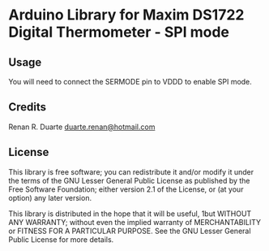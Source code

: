 # Arduino Library for Maxim DS1722 Digital Thermometer - SPI mode

## Usage

You will need to connect the SERMODE pin to VDDD to enable SPI mode.

## Credits

Renan R. Duarte <duarte.renan@hotmail.com>

## License

This library is free software; you can redistribute it and/or modify it under the terms of the GNU Lesser General Public License as published by the Free Software Foundation; either version 2.1 of the License, or (at your option) any later version.

This library is distributed in the hope that it will be useful, 1but WITHOUT ANY WARRANTY; without even the implied warranty of MERCHANTABILITY or FITNESS FOR A PARTICULAR PURPOSE.  See the GNU Lesser General Public License for more details.
